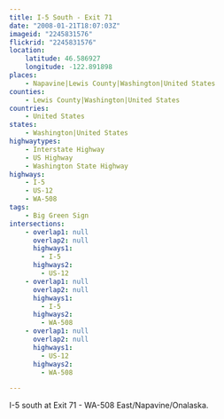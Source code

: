 ```yaml
---
title: I-5 South - Exit 71
date: "2008-01-21T18:07:03Z"
imageid: "2245831576"
flickrid: "2245831576"
location:
    latitude: 46.586927
    longitude: -122.891898
places:
    - Napavine|Lewis County|Washington|United States
counties:
    - Lewis County|Washington|United States
countries:
    - United States
states:
    - Washington|United States
highwaytypes:
    - Interstate Highway
    - US Highway
    - Washington State Highway
highways:
    - I-5
    - US-12
    - WA-508
tags:
    - Big Green Sign
intersections:
    - overlap1: null
      overlap2: null
      highways1:
        - I-5
      highways2:
        - US-12
    - overlap1: null
      overlap2: null
      highways1:
        - I-5
      highways2:
        - WA-508
    - overlap1: null
      overlap2: null
      highways1:
        - US-12
      highways2:
        - WA-508

---
```

I-5 south at Exit 71 - WA-508 East/Napavine/Onalaska.